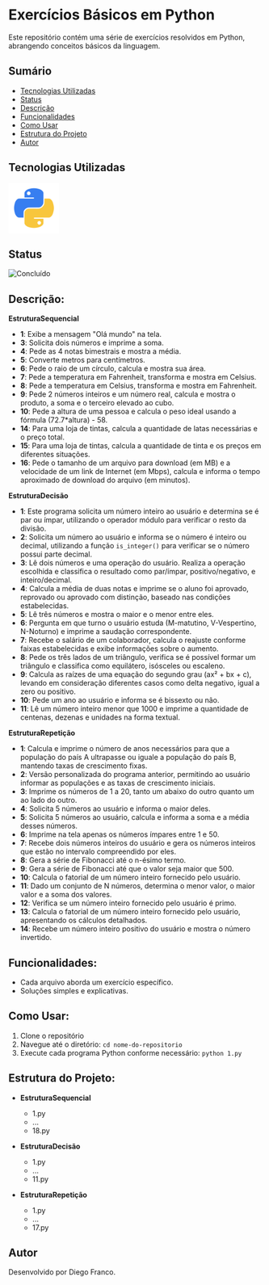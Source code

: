 # Exercícios Básicos em Python

Este repositório contém uma série de exercícios resolvidos em Python, abrangendo conceitos básicos da linguagem.

## Sumário

- [Tecnologias Utilizadas](#tecnologias-utilizadas)
- [Status](#status)
- [Descrição](#descrição)
- [Funcionalidades](#funcionalidades)
- [Como Usar](#como-usar)
- [Estrutura do Projeto](#estrutura-do-projeto)
- [Autor](#autor)

## Tecnologias Utilizadas

<div style="display: flex; flex-direction: row;">
  <div style="margin-right: 20px; display: flex; justify-content: flex-start;">
    <img src="img/python.png" alt="Logo Python" width="100"/>
  </div>
</div>

## Status

![Concluído](http://img.shields.io/static/v1?label=STATUS&message=CONCLUIDO&color=GREEN&style=for-the-badge)

## Descrição:

**EstruturaSequencial**

- **1**: Exibe a mensagem "Olá mundo" na tela.
- **3**: Solicita dois números e imprime a soma.
- **4**: Pede as 4 notas bimestrais e mostra a média.
- **5**: Converte metros para centímetros.
- **6**: Pede o raio de um círculo, calcula e mostra sua área.
- **7**: Pede a temperatura em Fahrenheit, transforma e mostra em Celsius.
- **8**: Pede a temperatura em Celsius, transforma e mostra em Fahrenheit.
- **9**: Pede 2 números inteiros e um número real, calcula e mostra o produto, a soma e o terceiro elevado ao cubo.
- **10**: Pede a altura de uma pessoa e calcula o peso ideal usando a fórmula (72.7\*altura) - 58.
- **14**: Para uma loja de tintas, calcula a quantidade de latas necessárias e o preço total.
- **15**: Para uma loja de tintas, calcula a quantidade de tinta e os preços em diferentes situações.
- **16**: Pede o tamanho de um arquivo para download (em MB) e a velocidade de um link de Internet (em Mbps), calcula e informa o tempo aproximado de download do arquivo (em minutos).

**EstruturaDecisão**

- **1**: Este programa solicita um número inteiro ao usuário e determina se é par ou ímpar, utilizando o operador módulo para verificar o resto da divisão.
- **2**: Solicita um número ao usuário e informa se o número é inteiro ou decimal, utilizando a função `is_integer()` para verificar se o número possui parte decimal.
- **3**: Lê dois números e uma operação do usuário. Realiza a operação escolhida e classifica o resultado como par/ímpar, positivo/negativo, e inteiro/decimal.
- **4**: Calcula a média de duas notas e imprime se o aluno foi aprovado, reprovado ou aprovado com distinção, baseado nas condições estabelecidas.
- **5**: Lê três números e mostra o maior e o menor entre eles.
- **6**: Pergunta em que turno o usuário estuda (M-matutino, V-Vespertino, N-Noturno) e imprime a saudação correspondente.
- **7**: Recebe o salário de um colaborador, calcula o reajuste conforme faixas estabelecidas e exibe informações sobre o aumento.
- **8**: Pede os três lados de um triângulo, verifica se é possível formar um triângulo e classifica como equilátero, isósceles ou escaleno.
- **9**: Calcula as raízes de uma equação do segundo grau (ax² + bx + c), levando em consideração diferentes casos como delta negativo, igual a zero ou positivo.
- **10**: Pede um ano ao usuário e informa se é bissexto ou não.
- **11**: Lê um número inteiro menor que 1000 e imprime a quantidade de centenas, dezenas e unidades na forma textual.

**EstruturaRepetição**

- **1**: Calcula e imprime o número de anos necessários para que a população do país A ultrapasse ou iguale a população do país B, mantendo taxas de crescimento fixas.
- **2**: Versão personalizada do programa anterior, permitindo ao usuário informar as populações e as taxas de crescimento iniciais.
- **3**: Imprime os números de 1 a 20, tanto um abaixo do outro quanto um ao lado do outro.
- **4**: Solicita 5 números ao usuário e informa o maior deles.
- **5**: Solicita 5 números ao usuário, calcula e informa a soma e a média desses números.
- **6**: Imprime na tela apenas os números ímpares entre 1 e 50.
- **7**: Recebe dois números inteiros do usuário e gera os números inteiros que estão no intervalo compreendido por eles.
- **8**: Gera a série de Fibonacci até o n-ésimo termo.
- **9**: Gera a série de Fibonacci até que o valor seja maior que 500.
- **10**: Calcula o fatorial de um número inteiro fornecido pelo usuário.
- **11**: Dado um conjunto de N números, determina o menor valor, o maior valor e a soma dos valores.
- **12**: Verifica se um número inteiro fornecido pelo usuário é primo.
- **13**: Calcula o fatorial de um número inteiro fornecido pelo usuário, apresentando os cálculos detalhados.
- **14**: Recebe um número inteiro positivo do usuário e mostra o número invertido.

## Funcionalidades:

- Cada arquivo aborda um exercício específico.
- Soluções simples e explicativas.

## Como Usar:

1. Clone o repositório
2. Navegue até o diretório: `cd nome-do-repositorio`
3. Execute cada programa Python conforme necessário: `python 1.py`

## Estrutura do Projeto:

- **EstruturaSequencial**

  - 1.py
  - ...
  - 18.py

- **EstruturaDecisão**

  - 1.py
  - ...
  - 11.py

- **EstruturaRepetição**
  - 1.py
  - ...
  - 17.py

## Autor

Desenvolvido por Diego Franco.
